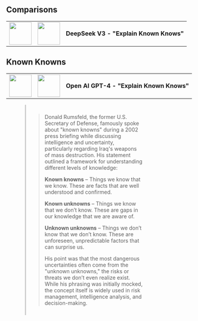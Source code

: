 ## Comparisons

<table style="width: 100%; border-collapse: collapse;">
  <tr>
    <td style="width: 60px;"><img src="https://www.golocalprov.com/cache/images/remote/https_s3.amazonaws.com/media.golocalprov.com/News/Donald_Rumsfeld_US_Army.png" width="60"></td>
    <td style="width: 60px;"><img src="https://custom.typingmind.com/assets/models/deepseek.png" width="60"></td>
    <td><strong>DeepSeek V3 - "Explain Known Knows"</strong></td>
  </tr>
</table>

## Known Knowns


<table style="width: 100%; border-collapse: collapse;">
  <tr>
    <td style="width: 60px;"><img src="https://www.golocalprov.com/cache/images/remote/https_s3.amazonaws.com/media.golocalprov.com/News/Donald_Rumsfeld_US_Army.png" width="60"></td>
    <td style="width: 60px;"><img src="https://custom.typingmind.com/assets/models/gpt-4.webp" width="60"></td>
    <td><strong>Open AI GPT-4 - "Explain Known Knows"</strong></td>
  </tr>
</table>

<div style="margin-left: 10%; width: 60%; padding: 10px; border-left: 3px solid #ccc;">

> Donald Rumsfeld, the former U.S. Secretary of Defense, famously spoke about "known knowns" during a 2002 press briefing while discussing intelligence and uncertainty, particularly regarding Iraq's weapons of mass destruction. His statement outlined a framework for understanding different levels of knowledge:
> 
> **Known knowns** – Things we know that we know. These are facts that are well understood and confirmed.
> 
> **Known unknowns** – Things we know that we don’t know. These are gaps in our knowledge that we are aware of.
> 
> **Unknown unknowns** – Things we don’t know that we don’t know. These are unforeseen, unpredictable factors that can surprise us.
> 
> His point was that the most dangerous uncertainties often come from the "unknown unknowns," the risks or threats we don’t even realize exist. While his phrasing was initially mocked, the concept itself is widely used in risk management, intelligence analysis, and decision-making.

